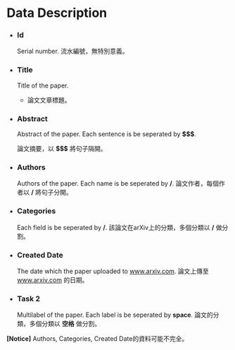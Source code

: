 # Data Description
* ### Id
    Serial number.
    流水編號，無特別意義。
* ### Title
    Title of the paper.
   - 論文文章標題。
* ### Abstract
    Abstract of the paper. Each sentence is be seperated by **$$$**.

    論文摘要，以 **$$$** 將句子隔開。
* ### Authors
    Authors of the paper. Each name is be seperated by **/**.
    論文作者，每個作者以 **/** 將句子分開。
    
* ### Categories
    Each field is be seperated by **/**.
    該論文在arXiv上的分類，多個分類以 **/** 做分割。
* ### Created Date
    The date which the paper uploaded to www.arxiv.com.
    論文上傳至 www.arxiv.com 的日期。
* ### Task 2
    Multilabel of the paper. Each label is be seperated by **space**.
    論文的分類，多個分類以 **空格** 做分割。
    
**[Notice]** Authors, Categories, Created Date的資料可能不完全。
